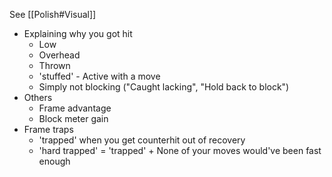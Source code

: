 See [[Polish#Visual]]

- Explaining why you got hit
	- Low
	- Overhead
	- Thrown
	- 'stuffed' - Active with a move
	- Simply not blocking ("Caught lacking", "Hold back to block")
- Others
	- Frame advantage
	- Block meter gain
- Frame traps
	- 'trapped' when you get counterhit out of recovery
	- 'hard trapped' = 'trapped' + None of your moves would've been fast enough
